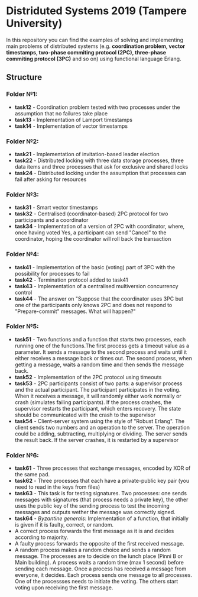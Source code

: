 # Distriduted Systems 2019 (Tampere University)

In this repository you can find the examples of solving and implementing main problems of distributed systems (e.g. **coordination problem, vector timestamps, two-phase commiting protocol (2PC), three-phase commiting protocol (3PC)** and so on) using functional language Erlang.


## Structure

### Folder №1:
- **task12** - Coordination problem tested with two processes under the assumption that no failures take place
- **task13** - Implementation of Lamport timestamps
- **task14** - Implementation of vector timestamps

### Folder №2:
- **task21** - Implementation of invitation-based leader election
- **task22** - Distributed locking with three data storage processes, three data items and three processes that ask for exclusive and shared locks
- **task24** - Distributed locking under the assumption that processes can fail after asking for resources

### Folder №3:
- **task31** - Smart vector timestamps
- **task32** - Centralised (coordinator-based) 2PC protocol for two participants and a coordinator
- **task34** - Implementation of a version of 2PC with coordinator, where, once having voted Yes, a participant can send "Cancel" to the coordinator, hoping the coordinator will roll back the transaction

### Folder №4:
- **task41** - Implementation of the basic (voting) part of 3PC with the possibility for processes to fail 
- **task42** - Termination protocol added to task41
- **task43** - Implementation of a centralised multiversion concurrency control
- **task44** - The answer on "Suppose that the coordinator uses 3PC but one of the participants only knows 2PC and does not respond to "Prepare-commit" messages. What will happen?"

### Folder №5:
- **task51** - Two functions and a function that starts two processes, each running one of the functions.The first process gets a timeout value as a parameter. It sends a message to the second process and waits until it either receives a message back or times out. The second process, when getting a message,  waits a random time and then sends the message back.
- **task52** - Implementation of the 2PC protocol using timeouts 
- **task53** - 2PC participants consist of two parts: a supervisor process and the actual participant. The participant participates in the voting. When it receives a message, it will randomly either work normally or crash (simulates failing participants). If the process crashes, the supervisor restarts the participant, which enters recovery. The state should be communicated with the crash to the supervisor
- **task54** - Client-server system using the style of "Robust Erlang". The client sends two numbers and an operation to the server. The operation could be adding, subtracting, multiplying or dividing. The server sends the result back. If the server crashes, it is restarted by a supervisor

### Folder №6:
- **task61** - Three processes that exchange messages, encoded by XOR of the same pad.
- **task62** - Three processes that each have a private-public key pair (you need to read in the keys from files)
- **task63** - This task is for testing signatures. Two processes: one sends messages with signatures (that process needs a private key), the other uses the public key of the sending process to test the incoming messages and outputs wether the message was correctly signed.
- **task64** - _Byzantine generals_: Implementation of a function, that initially is given if it is faulty, correct, or random. 
- A correct process forwards the first message as it is and decides according to majority. 
- A faulty process forwards the opposite of the first received message. 
- A random process makes a random choice and sends a random message. 
The processes are to decide on the lunch place (Pinni B or Main building). A process waits a random time (max 1 second) before sending each message. Once a process has received a message from everyone, it decides. Each process sends one message to all processes. One of the processses needs to initiate the voting. The others start voting upon receiving the first message.
